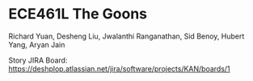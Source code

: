 # ECE461L The Goons

Richard Yuan, Desheng Liu, Jwalanthi Ranganathan, Sid Benoy, Hubert Yang, Aryan Jain

Story JIRA Board: https://deshplop.atlassian.net/jira/software/projects/KAN/boards/1
